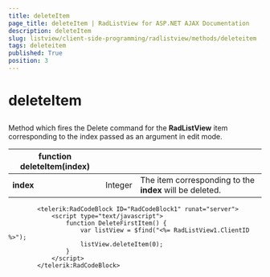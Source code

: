 ```yaml
---
title: deleteItem
page_title: deleteItem | RadListView for ASP.NET AJAX Documentation
description: deleteItem
slug: listview/client-side-programming/radlistview/methods/deleteitem
tags: deleteitem
published: True
position: 3
---
```


# deleteItem



## 

Method which fires the Delete command for the **RadListView** item corresponding to the index passed as an argument in edit mode.




| function deleteItem(index) |  |  |
| ------ | ------ | ------ |
| **index** |Integer|The item corresponding to the **index** will be deleted.|

````ASPNET
	    <telerik:RadCodeBlock ID="RadCodeBlock1" runat="server">
	        <script type="text/javascript">
	            function DeleteFirstItem() {
	                var listView = $find("<%= RadListView1.ClientID %>");
	                listView.deleteItem(0);
	            } 
	        </script>
	    </telerik:RadCodeBlock>
````


